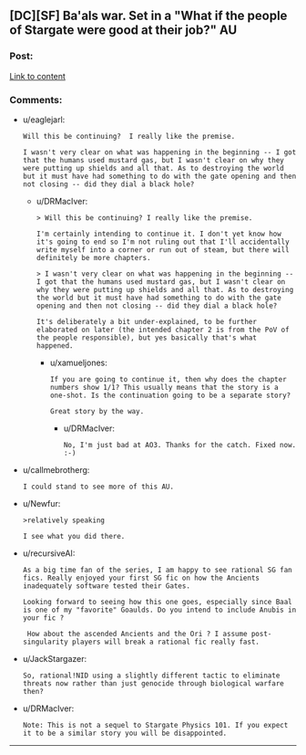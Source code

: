 ## [DC][SF] Ba'als war. Set in a "What if the people of Stargate were good at their job?" AU

### Post:

[Link to content](http://archiveofourown.org/works/3722512)

### Comments:

- u/eaglejarl:
  ```
  Will this be continuing?  I really like the premise. 

  I wasn't very clear on what was happening in the beginning -- I got that the humans used mustard gas, but I wasn't clear on why they were putting up shields and all that. As to destroying the world but it must have had something to do with the gate opening and then not closing -- did they dial a black hole?
  ```

  - u/DRMacIver:
    ```
    > Will this be continuing? I really like the premise. 

    I'm certainly intending to continue it. I don't yet know how it's going to end so I'm not ruling out that I'll accidentally write myself into a corner or run out of steam, but there will definitely be more chapters.

    > I wasn't very clear on what was happening in the beginning -- I got that the humans used mustard gas, but I wasn't clear on why they were putting up shields and all that. As to destroying the world but it must have had something to do with the gate opening and then not closing -- did they dial a black hole?

    It's deliberately a bit under-explained, to be further elaborated on later (the intended chapter 2 is from the PoV of the people responsible), but yes basically that's what happened.
    ```

    - u/xamueljones:
      ```
      If you are going to continue it, then why does the chapter numbers show 1/1? This usually means that the story is a one-shot. Is the continuation going to be a separate story?

      Great story by the way.
      ```

      - u/DRMacIver:
        ```
        No, I'm just bad at AO3. Thanks for the catch. Fixed now. :-)
        ```

- u/callmebrotherg:
  ```
  I could stand to see more of this AU.
  ```

- u/Newfur:
  ```
  >relatively speaking

  I see what you did there.
  ```

- u/recursiveAI:
  ```
  As a big time fan of the series, I am happy to see rational SG fan fics. Really enjoyed your first SG fic on how the Ancients inadequately software tested their Gates. 

  Looking forward to seeing how this one goes, especially since Baal is one of my "favorite" Goaulds. Do you intend to include Anubis in your fic ?

   How about the ascended Ancients and the Ori ? I assume post-singularity players will break a rational fic really fast.
  ```

- u/JackStargazer:
  ```
  So, rational!NID using a slightly different tactic to eliminate threats now rather than just genocide through biological warfare then?
  ```

- u/DRMacIver:
  ```
  Note: This is not a sequel to Stargate Physics 101. If you expect it to be a similar story you will be disappointed.
  ```

---

